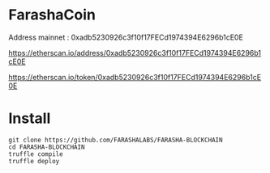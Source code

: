 # FarashaCoin

Address mainnet : 0xadb5230926c3f10f17FECd1974394E6296b1cE0E


https://etherscan.io/address/0xadb5230926c3f10f17FECd1974394E6296b1cE0E


https://etherscan.io/token/0xadb5230926c3f10f17FECd1974394E6296b1cE0E


# Install
```
git clone https://github.com/FARASHALABS/FARASHA-BLOCKCHAIN
cd FARASHA-BLOCKCHAIN
truffle compile
truffle deploy
```
